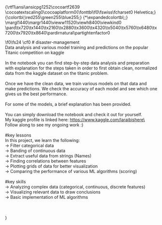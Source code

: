 {\rtf1\ansi\ansicpg1252\cocoartf2639
\cocoatextscaling0\cocoaplatform0{\fonttbl\f0\fswiss\fcharset0 Helvetica;}
{\colortbl;\red255\green255\blue255;}
{\*\expandedcolortbl;;}
\margl1440\margr1440\vieww11520\viewh8400\viewkind0
\pard\tx720\tx1440\tx2160\tx2880\tx3600\tx4320\tx5040\tx5760\tx6480\tx7200\tx7920\tx8640\pardirnatural\partightenfactor0

\f0\fs24 \cf0 # disaster-management\
 Data analysis and various model training and predictions on the popular Titanic competition on kaggle\
\
 In the notebook you can find step-by-step data analysis and preparation with explanation for the steps taken in order to first obtain clean, normalized data from the kaggle dataset on the titanic problem.\
\
Once we have the clean data, we train various models on that data and make predictions. We check the accuracy of each model and see which one gives us the best performance.\
\
For some of the models, a brief explanation has been provided.\
\
You can simply download the notebook and check it out for yourself.\
My kaggle profile is linked here: https://www.kaggle.com/laraibishere\
Follow along to see my ongoing work :)\
\
     #key lessons\
     In this project, we learn the following:\
-> Filter categorical data\
-> Banding of continuous data\
-> Extract useful data from strings (Names)\
-> Finding correlations between features\
-> Plotting grids of data for better visualization\
-> Comparing the performance of various ML algorithms (scoring)\
\
    #key skills\
-> Analyzing complex data (categorical, continuous, discrete features)\
-> Visualizing relevant data to draw conclusions\
-> Basic implementation of ML algorithms\
\
\
\
}